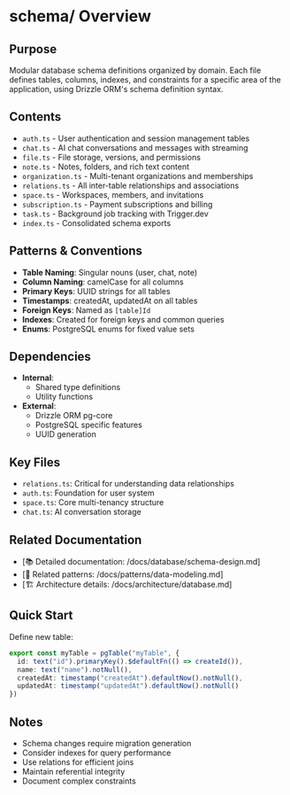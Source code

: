 # schema/ Overview

## Purpose
Modular database schema definitions organized by domain. Each file defines tables, columns, indexes, and constraints for a specific area of the application, using Drizzle ORM's schema definition syntax.

## Contents
- `auth.ts` - User authentication and session management tables
- `chat.ts` - AI chat conversations and messages with streaming
- `file.ts` - File storage, versions, and permissions
- `note.ts` - Notes, folders, and rich text content
- `organization.ts` - Multi-tenant organizations and memberships
- `relations.ts` - All inter-table relationships and associations
- `space.ts` - Workspaces, members, and invitations
- `subscription.ts` - Payment subscriptions and billing
- `task.ts` - Background job tracking with Trigger.dev
- `index.ts` - Consolidated schema exports

## Patterns & Conventions
- **Table Naming**: Singular nouns (user, chat, note)
- **Column Naming**: camelCase for all columns
- **Primary Keys**: UUID strings for all tables
- **Timestamps**: createdAt, updatedAt on all tables
- **Foreign Keys**: Named as `[table]Id`
- **Indexes**: Created for foreign keys and common queries
- **Enums**: PostgreSQL enums for fixed value sets

## Dependencies
- **Internal**: 
  - Shared type definitions
  - Utility functions
- **External**: 
  - Drizzle ORM pg-core
  - PostgreSQL specific features
  - UUID generation

## Key Files
- `relations.ts`: Critical for understanding data relationships
- `auth.ts`: Foundation for user system
- `space.ts`: Core multi-tenancy structure
- `chat.ts`: AI conversation storage

## Related Documentation
- [📚 Detailed documentation: /docs/database/schema-design.md]
- [🔗 Related patterns: /docs/patterns/data-modeling.md]
- [🏗️ Architecture details: /docs/architecture/database.md]

## Quick Start
Define new table:
```typescript
export const myTable = pgTable("myTable", {
  id: text("id").primaryKey().$defaultFn(() => createId()),
  name: text("name").notNull(),
  createdAt: timestamp("createdAt").defaultNow().notNull(),
  updatedAt: timestamp("updatedAt").defaultNow().notNull()
})
```

## Notes
- Schema changes require migration generation
- Consider indexes for query performance
- Use relations for efficient joins
- Maintain referential integrity
- Document complex constraints